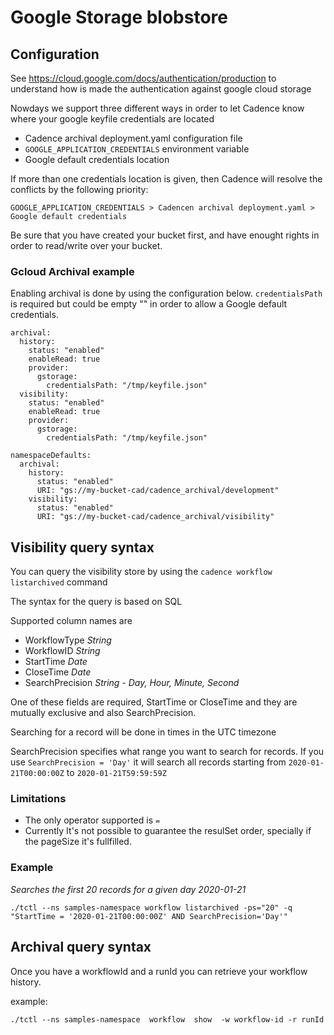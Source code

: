 # Google Storage blobstore
## Configuration
See https://cloud.google.com/docs/authentication/production to understand how is made the authentication against google cloud storage

Nowdays we support three different ways in order to let Cadence know where your google keyfile credentials are located

* Cadence archival deployment.yaml configuration file
* `GOOGLE_APPLICATION_CREDENTIALS` environment variable
*  Google default credentials location

If more than one credentials location is given, then Cadence will resolve the conflicts by the following priority:

`GOOGLE_APPLICATION_CREDENTIALS > Cadencen archival deployment.yaml > Google default credentials`

Be sure that you have created your bucket first, and have enought rights in order to read/write over your bucket.

### Gcloud Archival example

Enabling archival is done by using the configuration below. `credentialsPath` is required but could be empty "" in order to allow a Google default credentials.

```
archival:
  history:
    status: "enabled"
    enableRead: true
    provider:
      gstorage:
        credentialsPath: "/tmp/keyfile.json"
  visibility:
    status: "enabled"
    enableRead: true
    provider:
      gstorage:
        credentialsPath: "/tmp/keyfile.json"

namespaceDefaults:
  archival:
    history:
      status: "enabled"
      URI: "gs://my-bucket-cad/cadence_archival/development"
    visibility:
      status: "enabled"
      URI: "gs://my-bucket-cad/cadence_archival/visibility"
```

## Visibility query syntax
You can query the visibility store by using the `cadence workflow listarchived` command

The syntax for the query is based on SQL

Supported column names are
- WorkflowType *String*
- WorkflowID *String*
- StartTime *Date*
- CloseTime *Date*
- SearchPrecision *String - Day, Hour, Minute, Second*

One of these fields are required, StartTime or CloseTime and they are mutually exclusive and also SearchPrecision.

Searching for a record will be done in times in the UTC timezone

SearchPrecision specifies what range you want to search for records. If you use `SearchPrecision = 'Day'`
it will search all records starting from `2020-01-21T00:00:00Z` to `2020-01-21T59:59:59Z` 

### Limitations

- The only operator supported is `=`
- Currently It's not possible to guarantee the resulSet order, specially if the pageSize it's fullfilled.  

### Example

*Searches the first 20 records for a given day 2020-01-21*

`./tctl --ns samples-namespace workflow listarchived -ps="20" -q "StartTime = '2020-01-21T00:00:00Z' AND SearchPrecision='Day'"`

## Archival query syntax

Once you have a workflowId and a runId you can retrieve your workflow history.

example:

`./tctl --ns samples-namespace  workflow  show  -w workflow-id -r runId`